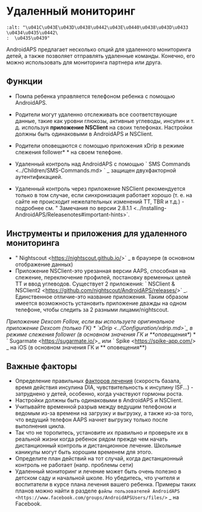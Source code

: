 # Удаленный мониторинг

```{image} ../images/KidsMonitoring.png
:alt: "\u041C\u043E\u043D\u0438\u0442\u043E\u0440\u0438\u043D\u0433 \u0434\u0435\u0442\
:  \u0435\u0439"
```

AndroidAPS предлагает несколько опций для удаленного мониторинга детей, а также позволяет отправлять удаленные команды. Конечно, его можно использовать для мониторинга партнера или друга.

## Функции

- Помпа ребенка управляется телефоном ребенка с помощью AndroidAPS.

- Родители могут удаленно отслеживать все соответствующие данные, такие как уровни глюкозы, активные углеводы, инсулин и т. д. используя **приложение NSClient** на своих телефонах. Настройки должны быть одинаковыми в AndroidAPS и NSClient.

- Родители оповещаются с помощью приложения xDrip в режиме слежения follower\* * на своем телефоне.

- Удаленный контроль над AndroidAPS с помощью \` SMS Commands \<../Children/SMS-Commands.md> \` _ защищен двухфакторной аутентификацией.

- Удаленный контроль через приложение NSClient рекомендуется только в том случае, если синхронизация работает хорошо (т. е. на сайте не происходит нежелательных изменений TT, TBR и т.д.) - подробнее см. " Замечания по версии 2.8.1.1 \<../Installing-AndroidAPS/Releasenotes#important-hints>\`.

## Инструменты и приложения для удаленного мониторинга

- " Nightscout \<<https://nightscout.github.io/>>\` _ в браузере (в основном отображение данных)
- Приложение NSClient-это урезанная версии AAPS, способная на слежение, переключение профилей, постановку временных целей TT и ввод углеводов. Существует 2 приложения: \` NSClient & NSClient2 \<<https://github.com/nightscout/AndroidAPS/releases/>>\` \_. Единственное отличие-это название приложения. Таким образом имеется возможность установить приложение дважды на одном телефоне, чтобы следить за 2 разными лицами/nightscout.

*Приложение Dexcom Follow, если вы используете оригинальное приложение Dexcom (только ГК)
\* \`xDrip \<../Configuration/xdrip.md>\`\_ в режиме слежения follower (в основном значения ГК и \*\*оповещения\**)
\* \` Sugarmate \<<https://sugarmate.io/>>\_ или \` Spike \<<https://spike-app.com/>> _ на iOS (в основном значения ГК и \*\* оповещения\*\*)

## Важные факторы

- Определение правильных [факторов лечения](../Getting-Started/FAQ#how-to-begin) (скорость базала, время действия инсулина DIA, чувствительность к инсулину ISF...) - затруднено у детей, особенно, когда участвуют гормоны роста.
- Настройки должны быть одинаковыми в AndroidAPS и NSClient.
- Учитывайте временной разрыв между ведущим телефоном и ведомым из-за времени на загрузку и выгрузку, а также из-за того, что ведущий телефон AAPS начнет выгрузку только после выполнения цикла.
- Так что не торопитесь, установите их правильно и проверьте их в реальной жизни когда ребенок рядом прежде чем начать дистанционный контроль и дистанционное лечение. Школьные каникулы могут быть хорошим временем для этого.
- Определите план действий на тот случай, когда дистанционный контроль не работает (напр. проблемы сети)
- Удаленный мониторинг и лечение может быть очень полезно в детском саду и начальной школе. Но убедитесь, что учителя и воспитатели в курсе плана лечения вашего ребенка. Примеры таких планов можно найти в разделе `файлы пользователей AndroidAPS <https://www.facebook.com/groups/AndroidAPSUsers/files/>` _ на Facebook.
